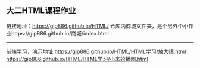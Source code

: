 ## 大二HTML课程作业
链接地址：https://gip886.github.io/HTML/
仓库内商城文件夹，是个另外个小作业https://gip886.github.io/商城/index.html
***
前端学习，演示地址
https://gip886.github.io/HTML/HTML学习/放大镜.html 
https://gip886.github.io/HTML/HTML学习/小米轮播图.html
